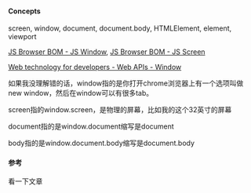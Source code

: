 #### Concepts

screen, window, document, document.body, HTMLElement, element, viewport

[JS Browser BOM - JS Window](https://www.w3schools.com/js/js_window.asp), [JS Browser BOM - JS Screen](https://www.w3schools.com/js/js_window_screen.asp)

[Web technology for developers - Web APIs - Window](https://developer.mozilla.org/en-US/docs/Web/API/Window)

如果我没理解错的话，window指的是你打开chrome浏览器上有一个选项叫做new window，然后在window可以有很多tab。

screen指的window.screen，是物理的屏幕，比如我的这个32英寸的屏幕

document指的是window.document缩写是document

body指的是window.document.body缩写是document.body


#### 参考
看一下文章